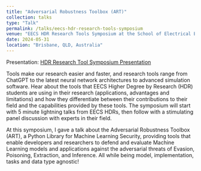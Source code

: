 ```yaml
---
title: "Adversarial Robustness Toolbox (ART)"
collection: talks
type: "Talk"
permalink: /talks/eecs-hdr-research-tools-symposium
venue: "EECS HDR Research Tools Symposium at the School of Electrical Engineering and Computer Science of the University of Queensland, "
date: 2024-05-31
location: "Brisbane, QLD, Australia"
---
```

Presentation: [HDR Research Tool Symposium Presentation](../files/houssel.paul-HDR-Research-tool-Symposium-presentation.pdf)

Tools make our research easier and faster, and research tools range from ChatGPT to the latest neural network architectures to advanced simulation software. Hear about the tools that EECS Higher Degree by Research (HDR) students are using in their research (applications, advantages and limitations) and how they differentiate between their contributions to their field and the capabilities provided by these tools. The symposium will start with 5 minute lightning talks from EECS HDRs, then
follow with a stimulating panel discussion with experts in their field.

At this symposium, I gave a talk about the Adversarial Robustness Toolbox (ART), a Python Library for Machine Learning Security, providing tools that enable developers and researchers to defend and evaluate Machine Learning models and applications against the adversarial threats of Evasion, Poisoning, Extraction, and Inference. All while being model, implementation, tasks and data type agnostic!
